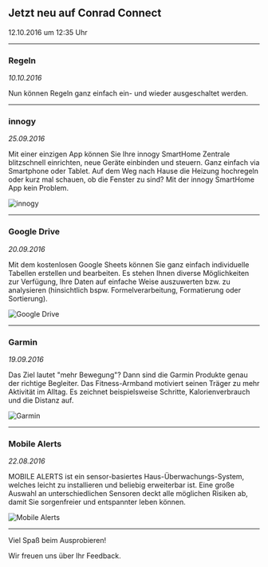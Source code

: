 ## Jetzt neu auf Conrad Connect
12.10.2016 um 12:35 Uhr

------------------------------------------------------
### Regeln
*10.10.2016*

Nun können Regeln ganz einfach ein- und wieder ausgeschaltet werden.

------------------------------------------------------

### innogy
*25.09.2016*

Mit einer einzigen App können Sie Ihre innogy SmartHome Zentrale blitzschnell einrichten, neue Geräte einbinden und steuern. Ganz einfach via Smartphone oder Tablet. Auf dem Weg nach Hause die Heizung hochregeln oder kurz mal schauen, ob die Fenster zu sind? Mit der innogy SmartHome App kein Problem.

![innogy](https://static.waylay.io/banners/innogy-product.jpg)

------------------------------------------------------

### Google Drive
*20.09.2016*

Mit dem kostenlosen Google Sheets können Sie ganz einfach individuelle Tabellen erstellen und bearbeiten. Es stehen Ihnen diverse Möglichkeiten zur Verfügung, Ihre Daten auf einfache Weise auszuwerten bzw. zu analysieren (hinsichtlich bspw. Formelverarbeitung, Formatierung oder Sortierung).

![Google Drive](https://static.waylay.io/banners/google-drive-intro.png)

------------------------------------------------------

### Garmin
*19.09.2016*

Das Ziel lautet "mehr Bewegung"? Dann sind die Garmin Produkte genau der richtige Begleiter. Das Fitness-Armband motiviert seinen Träger zu mehr Aktivität im Alltag. Es zeichnet beispielsweise Schritte, Kalorienverbrauch und die Distanz auf.

![Garmin](https://static.waylay.io/banners/garmin-intro.png)

------------------------------------------------------

### Mobile Alerts
*22.08.2016*

MOBILE ALERTS ist ein sensor-basiertes Haus-Überwachungs-System, welches leicht zu installieren und beliebig erweiterbar ist. Eine große Auswahl an unterschiedlichen Sensoren deckt alle möglichen Risiken ab, damit Sie sorgenfreier und entspannter leben können.

![Mobile Alerts](https://static.waylay.io/providers/mobile-alerts/mobile_alerts.jpg)

------------------------------------------------------


Viel Spaß beim Ausprobieren!

Wir freuen uns über Ihr Feedback.
